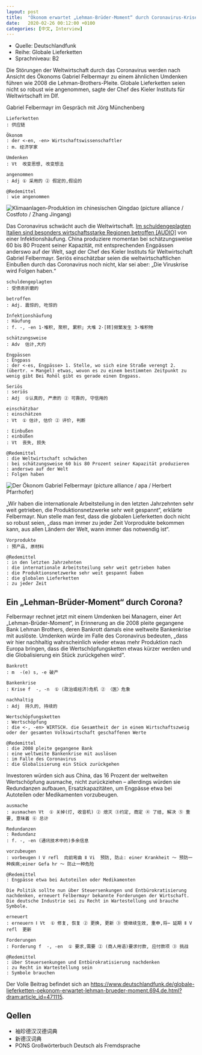 ```yaml
---
layout: post
title:  "Ökonom erwartet „Lehman-Brüder-Moment“ durch Coronavirus-Krise"
date:   2020-02-26 00:12:00 +0100
categories: [中文, Interview]
---
```


- Quelle: Deutschlandfunk
- Reihe: Globale Lieferketten
- Sprachniveau: B2

Die Störungen der Weltwirtschaft durch das Coronavirus werden nach Ansicht des Ökonoms Gabriel Felbermayr zu einem ähnlichen Umdenken führen wie 2008 die Lehman-Brothers-Pleite. Globale Lieferketten seien nicht so robust wie angenommen, sagte der Chef des Kieler Instituts für Weltwirtschaft im Dlf.

Gabriel Felbermayr im Gespräch mit Jörg Münchenberg

    Lieferketten
    : 供应链

    Ökonom
    : der <-en, -en> Wirtschaftswissenschaftler
    : m. 经济学家

    Umdenken
    : Vt  改变思想, 改变想法

    angenommen
    : Adj ① 采用的 ② 假定的,假设的

    @Redemittel
    : wie angenommen


![Klimaanlagen-Produktion im chinesischen Qingdao (picture alliance / Costfoto / Zhang Jingang)](https://www.deutschlandfunk.de/media/thumbs/8/8c031d90b728f429fe86bc375e3e2f9bv1_max_755x425_b3535db83dc50e27c1bb1392364c95a2.jpg?key=90b376)

Das Coronavirus schwächt auch die Weltwirtschaft. [Im schuldengeplagten Italien sind besonders wirtschaftsstarke Regionen betroffen [AUDIO]](https://ondemand-mp3.dradio.de/file/dradio/2020/02/26/ausgerechnet_italien_europas_oekonomisches_sorgenkind_und_dlf_20200226_0646_4291cb27.mp3) von einer Infektionshäufung. China produziere momentan bei schätzungsweise 60 bis 80 Prozent seiner Kapazität, mit entsprechenden Engpässen anderswo auf der Welt, sagt der Chef des Kieler Instituts für Weltwirtschaft Gabriel Felbermayr. Seriös einschätzbar seien die weltwirtschaftlichen Einbußen durch das Coronavirus noch nicht, klar sei aber: „Die Viruskrise wird Folgen haben.“

    schuldengeplagten
    : 受债务折磨的

    betroffen
    : Adj. 震惊的, 吃惊的

    Infektionshäufung
    : Häufung
    : f. -, -en 1·堆积, 聚积, 累积; 大堆 2·[转]频繁发生 3·堆积物

    schätzungsweise
    : Adv  估计,大约

    Engpässen
    : Engpass
    : der <-es, Engpässe> 1. Stelle, wo sich eine Straße verengt 2. (übertr. ≈ Mangel) etwas, wovon es zu einem bestimmten Zeitpunkt zu wenig gibt Bei Rohöl gibt es gerade einen Engpass.

    Seriös
    : seriös
    : Adj  ①认真的, 严肃的 ② 可靠的, 守信用的

    einschätzbar
    : einschätzen
    : Vt  ① 估计, 估价 ② 评价, 判断

    : Einbußen
    : einbüßen
    : Vt  丧失, 损失

    @Redemittel
    : die Weltwirtschaft schwächen
    : bei schätzungsweise 60 bis 80 Prozent seiner Kapazität produzieren
    : anderswo auf der Welt
    : Folgen haben


![Der Ökonom Gabriel Felbermayr (picture alliance / apa / Herbert Pfarrhofer)](https://www.deutschlandfunk.de/media/thumbs/e/ed89c39f7bf6d610760dcb4c8b23e6f3v1_abs_555x312_b3535db83dc50e27c1bb1392364c95a2.jpg?key=ee7ff4)

„Wir haben die internationale Arbeitsteilung in den letzten Jahrzehnten sehr weit getrieben, die Produktionsnetzwerke sehr weit gespannt“, erklärte Felbermayr. Nun stelle man fest, dass die globalen Lieferketten doch nicht so robust seien, „dass man immer zu jeder Zeit Vorprodukte bekommen kann, aus allen Ländern der Welt, wann immer das notwendig ist“.

    Vorprodukte
    : 预产品, 原材料

    @Redemittel
    : in den letzten Jahrzehnten
    : die internationale Arbeitsteilung sehr weit getrieben haben
    : die Produktionsnetzwerke sehr weit gespannt haben
    : die globalen Lieferketten
    : zu jeder Zeit


## Ein „Lehman-Brüder-Moment“ durch Corona?

Felbermayr rechnet jetzt mit einem Umdenken bei Managern, einer Art „Lehman-Brüder-Moment“, in Erinnerung an die 2008 pleite gegangene Bank Lehman Brothers, deren Bankrott damals eine weltweite Bankenkrise mit auslöste. Umdenken würde im Falle des Coronavirus bedeuten, „dass wir hier nachhaltig wahrscheinlich wieder etwas mehr Produktion nach Europa bringen, dass die Wertschöpfungsketten etwas kürzer werden und die Globalisierung ein Stück zurückgehen wird“.

    Bankrott
    : m  -(e) s, -e 破产

    Bankenkrise
    : Krise f  -, -n  ① (政治或经济)危机 ② 〈医〉危象

    nachhaltig
    : Adj  持久的, 持续的

    Wertschöpfungsketten
    : Wertschöpfung
    : die <-, -en> WIRTSCH. die Gesamtheit der in einem Wirtschaftszweig oder der gesamten Volkswirtschaft geschaffenen Werte

    @Redemittel
    : die 2008 pleite gegangene Bank
    : eine weltweite Bankenkrise mit auslösen
    : im Falle des Coronavirus
    : die Globalisierung ein Stück zurückgehen


Investoren würden sich aus China, das 16 Prozent der weltweiten Wertschöpfung ausmache, nicht zurückziehen – allerdings würden sie Redundanzen aufbauen, Ersatzkapazitäten, um Engpässe etwa bei Autoteilen oder Medikamenten vorzubeugen.

    ausmache
    : ausmachen Vt  ① 关掉(灯, 收音机) ② 熄灭 ③约定, 商定 ④ 了结, 解决 ⑤ 重要, 意味着 ⑥ 总计

    Redundanzen
    : Redundanz
    : f. -, -en (通讯技术中的)多余信息

    vorzubeugen
    : vorbeugen Ⅰ V refl  向前弯曲 Ⅱ Vi  预防, 防止: einer Krankheit ～ 预防一种疾病;einer Gefa hr ～ 防止一种危险

    @Redemittel
    : Engpässe etwa bei Autoteilen oder Medikamenten

    Die Politik sollte nun über Steuersenkungen und Entbürokratisierung nachdenken, erneuert Felbermayr bekannte Forderungen der Wirtschaft. Die deutsche Industrie sei zu Recht in Wartestellung und brauche Symbole.

    erneuert
    : erneuern Ⅰ Vt  ① 修复, 恢复 ② 更换, 更新 ③ 使继续生效, 重申,将⋯ 延期 Ⅱ V refl  更新

    Forderungen
    : Forderung f  -, -en  ① 要求,需要 ② (商人用语)要求付款, 应付款项 ③ 挑战

    @Redemittel
    : über Steuersenkungen und Entbürokratisierung nachdenken
    : zu Recht in Wartestellung sein
    : Symbole brauchen


Der Volle Beitrag befindet sich an <https://www.deutschlandfunk.de/globale-lieferketten-oekonom-erwartet-lehman-brueder-moment.694.de.html?dram:article_id=471115>.


## Qellen

- 袖珍德汉汉德词典
- 新德汉词典
- PONS Großwörterbuch Deutsch als Fremdsprache
